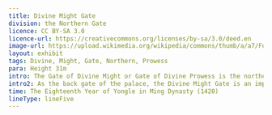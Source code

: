 ```yaml
---
title: Divine Might Gate
division: the Northern Gate 
licence: CC BY-SA 3.0
licence-url: https://creativecommons.org/licenses/by-sa/3.0/deed.en
image-url: https://upload.wikimedia.org/wikipedia/commons/thumb/a/a7/Forbidden_City_Beijing_Shenwumen_Gate.JPG/800px-Forbidden_City_Beijing_Shenwumen_Gate.JPG
layout: exhibit
tags: Divine, Might, Gate, Northern, Prowess
para: Height 31m
intro: The Gate of Divine Might or Gate of Divine Prowess is the northern gate of the Forbidden City in Beijing, China.A bell and drum were set up inside the Gate of Divine Constabulary, corresponding to the bell and drum tower, to chime the hours. However, when the emperor was in the palace, the bell on the Gate of Divine Might did not ring. There are three doors on the platform, the emperor and the empress use the main door in the middle, while concubines, officials, guards, eunuchs and craftsmen enter and exit through the doors on either side. In 1924, Emperor Pu Yi was expelled from the palace through this gate.
intro2: As the back gate of the palace, the Divine Might Gate is an important gate for daily access to the palace, from which the Empress of the Ming and Qing Dynasties performed the pro-serf ceremony. Qing Dynasty emperors from the hot river or the Yuanmingyuan back to the palace when more than this door into the palace. This gate is also the special gate for the consort and the royal family to enter and leave the palace.
time: The Eighteenth Year of Yongle in Ming Dynasty (1420)
lineType: lineFive
---
```


